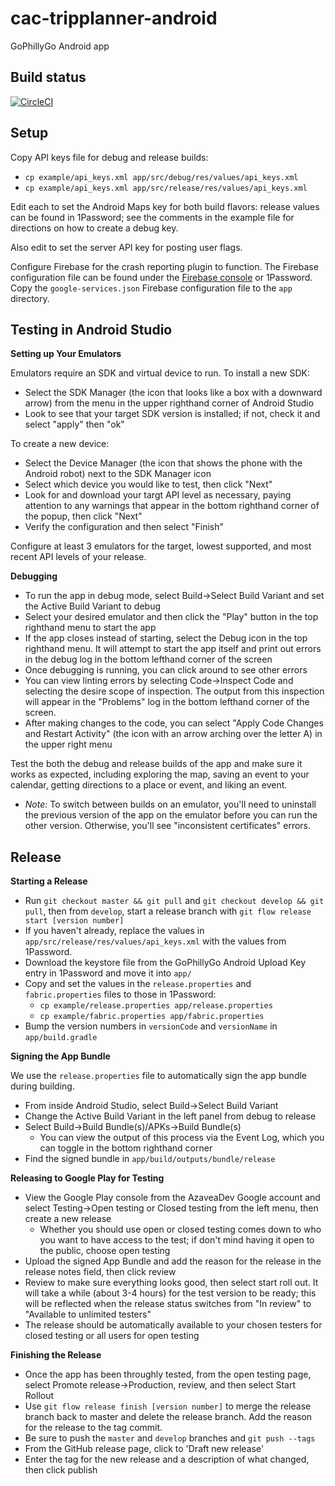 # cac-tripplanner-android

GoPhillyGo Android app

## Build status

[![CircleCI](https://circleci.com/gh/azavea/cac-tripplanner-android.svg?style=svg)](https://circleci.com/gh/azavea/cac-tripplanner-android)

## Setup

Copy API keys file for debug and release builds:

- `cp example/api_keys.xml app/src/debug/res/values/api_keys.xml`
- `cp example/api_keys.xml app/src/release/res/values/api_keys.xml`

Edit each to set the Android Maps key for both build flavors: release values can be found in 1Password; see the comments in the example file for directions on how to create a debug key.

Also edit to set the server API key for posting user flags.

Configure Firebase for the crash reporting plugin to function. The Firebase configuration file can be found under the [Firebase console](https://console.firebase.google.com) or 1Password. Copy the `google-services.json` Firebase configuration file to the `app` directory.

## Testing in Android Studio

**Setting up Your Emulators**

Emulators require an SDK and virtual device to run. To install a new SDK:

- Select the SDK Manager (the icon that looks like a box with a downward arrow) from the menu in the upper righthand corner of Android Studio
- Look to see that your target SDK version is installed; if not, check it and select "apply" then "ok"

To create a new device:

- Select the Device Manager (the icon that shows the phone with the Android robot) next to the SDK Manager icon
- Select which device you would like to test, then click "Next"
- Look for and download your targt API level as necessary, paying attention to any warnings that appear in the bottom righthand corner of the popup, then click "Next"
- Verify the configuration and then select "Finish"

Configure at least 3 emulators for the target, lowest supported, and most recent API levels of your release.

**Debugging**

- To run the app in debug mode, select Build&#8594;Select Build Variant and set the Active Build Variant to debug
- Select your desired emulator and then click the "Play" button in the top righthand menu to start the app
- If the app closes instead of starting, select the Debug icon in the top righthand menu. It will attempt to start the app itself and print out errors in the debug log in the bottom lefthand corner of the screen
- Once debugging is running, you can click around to see other errors
- You can view linting errors by selecting Code&#8594;Inspect Code and selecting the desire scope of inspection. The output from this inspection will appear in the "Problems" log in the bottom lefthand corner of the screen.
- After making changes to the code, you can select "Apply Code Changes and Restart Activity" (the icon with an arrow arching over the letter A) in the upper right menu

Test the both the debug and release builds of the app and make sure it works as expected, including exploring the map, saving an event to your calendar, getting directions to a place or event, and liking an event.

- _Note:_ To switch between builds on an emulator, you'll need to uninstall the previous version of the app on the emulator before you can run the other version. Otherwise, you'll see "inconsistent certificates" errors.

## Release

**Starting a Release**

- Run `git checkout master && git pull` and `git checkout develop && git pull`, then from `develop`, start a release branch with `git flow release start [version number]`
- If you haven't already, replace the values in `app/src/release/res/values/api_keys.xml` with the values from 1Password.
- Download the keystore file from the GoPhillyGo Android Upload Key entry in 1Password and move it into `app/`
- Copy and set the values in the `release.properties` and `fabric.properties` files to those in 1Password:
  - `cp example/release.properties app/release.properties`
  - `cp example/fabric.properties app/fabric.properties`
- Bump the version numbers in `versionCode` and `versionName` in `app/build.gradle`

**Signing the App Bundle**

We use the `release.properties` file to automatically sign the app bundle during building.

- From inside Android Studio, select Build&#8594;Select Build Variant
- Change the Active Build Variant in the left panel from debug to release
- Select Build&#8594;Build Bundle(s)/APKs&#8594;Build Bundle(s)
  - You can view the output of this process via the Event Log, which you can toggle in the bottom righthand corner
- Find the signed bundle in `app/build/outputs/bundle/release`

**Releasing to Google Play for Testing**

- View the Google Play console from the AzaveaDev Google account and select Testing&#8594;Open testing or Closed testing from the left menu, then create a new release
  - Whether you should use open or closed testing comes down to who you want to have access to the test; if don't mind having it open to the public, choose open testing
- Upload the signed App Bundle and add the reason for the release in the release notes field, then click review
- Review to make sure everything looks good, then select start roll out. It will take a while (about 3-4 hours) for the test version to be ready; this will be reflected when the release status switches from "In review" to "Available to unlimited testers"
- The release should be automatically available to your chosen testers for closed testing or all users for open testing

**Finishing the Release**

- Once the app has been throughly tested, from the open testing page, select Promote release&#8594;Production, review, and then select Start Rollout
- Use `git flow release finish [version number]` to merge the release branch back to master and delete the release branch. Add the reason for the release to the tag commit.
- Be sure to push the `master` and `develop` branches and `git push --tags`
- From the GitHub release page, click to 'Draft new release'
- Enter the tag for the new release and a description of what changed, then click publish
